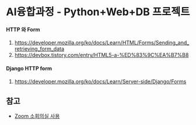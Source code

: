 # AI융합과정 - Python+Web+DB 프로젝트

#### HTTP 와 Form

1. https://developer.mozilla.org/ko/docs/Learn/HTML/Forms/Sending_and_retrieving_form_data
2. https://devbox.tistory.com/entry/HTML5-a-%ED%83%9C%EA%B7%B8

#### Django HTTP form

1. https://developer.mozilla.org/ko/docs/Learn/Server-side/Django/Forms


## 참고

- [Zoom 소회의실 사용](https://got-it0918.tistory.com/37)
